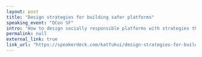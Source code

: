 ```yaml
---
layout: post
title: "Design strategies for building safer platforms"
speaking_event: "QCon SF"
intro: "How to design socially responsible platforms with strategies that the Community & Safety team at GitHub uses."
permalink: null
external_link: true
link_url: "https://speakerdeck.com/katfukui/design-strategies-for-building-safer-platforms"
---
```

